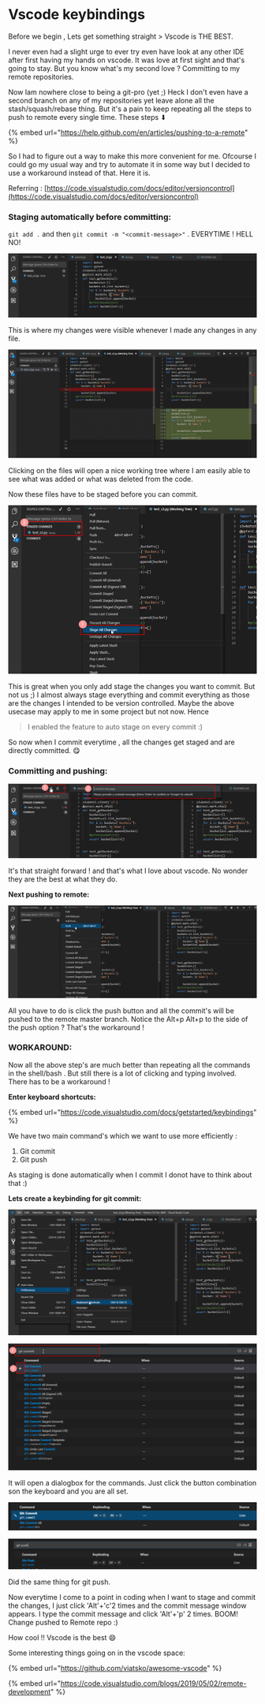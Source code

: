 # Vscode keybindings

Before we begin , Lets get something straight &gt; Vscode is THE BEST. 

I never even had a slight urge to ever try even have look at any other IDE after first having my hands on vscode. It was love at first sight and that's going to stay. But you know what's my second love ? Committing to my remote repositories.  

Now Iam nowhere close to being a git-pro \(yet ;\)  Heck I don't even have a second branch on any of my repositories yet leave alone all the stash/squash/rebase thing. But it's a pain to keep repeating all the steps to push to remote every single time. These steps ⬇ 

{% embed url="https://help.github.com/en/articles/pushing-to-a-remote" %}

So I had to figure out a way to make this more convenient for me. Ofcourse I could go my usual way and try to automate it in some way but I decided to use a workaround instead of that. Here it is.

Referring : [https://code.visualstudio.com/docs/editor/versioncontrol](https://code.visualstudio.com/docs/editor/versioncontrol)

### Staging automatically before committing:

`git add .` and then  `git commit -m "<commit-message>"` . EVERYTIME ! HELL NO! 

![](../../../.gitbook/assets/image%20%2862%29.png)

This is where my changes were visible whenever I made any changes in any file.

![](../../../.gitbook/assets/image%20%287%29.png)

Clicking on the files will open a nice working tree where I am easily able to see what was added or what was deleted from the code.

Now these files have to be staged before you can commit. 

![1. Click stage changes 2. The staged changes will be visible](../../../.gitbook/assets/image%20%2875%29.png)

This is great when you only add stage the changes you want to commit. But not us ;\) I almost always stage everything and commit everything as those are the changes I intended to be version controlled. Maybe the above usecase may apply to me in some project but not now. Hence 

> I enabled the feature to auto stage on every commit :\)

So now when I commit everytime , all the changes get staged and are directly committed. 😋 

### Committing and pushing:

![1. Click the commit button 2.Write the commit message and hit enter](../../../.gitbook/assets/image%20%2837%29.png)

It's that straight forward ! and that's what I love about vscode. No wonder they are the best at what they do. 

**Next pushing to remote:**

![](../../../.gitbook/assets/image%20%2843%29.png)

All you have to do is click the push button and all the commit's will be pushed to the remote master branch. Notice the Alt+p Alt+p to the side of the push option ? That's the workaround !

### WORKAROUND:

Now all the above step's are much better than repeating all the commands in the shell/bash . But still there is a lot of clicking and typing involved. There has to be a    workaround !

**Enter keyboard shortcuts:**

{% embed url="https://code.visualstudio.com/docs/getstarted/keybindings" %}

 We have two main command's which we want to use more efficiently :

1. Git commit
2. Git push

As staging is done automatically when I commit I donot have to think about that :\)

**Lets create a keybinding for git commit:**

![Go To File&amp;gt;Preferences&amp;gt;Keyboard Shortcuts](../../../.gitbook/assets/image%20%2828%29.png)

![1. Type git commit in the filter box 2. Click the add button to assign a key binding](../../../.gitbook/assets/image%20%2812%29.png)

 It will open a dialogbox for the commands. Just click the button combination son the keyboard and you are all set.

![I chose Alt+c two times to commit](../../../.gitbook/assets/image%20%2841%29.png)

![](../../../.gitbook/assets/image%20%2851%29.png)

Did the same thing for git push.

Now everytime I come to a point in coding when I want to stage and commit the changes, I just click 'Alt'+'c'2 times and the commit message window appears. I type the commit message and click 'Alt'+'p' 2 times. BOOM! Change pushed to Remote repo :\)

How cool !! Vscode is the best 😄 

Some interesting things going on in the vscode space:

{% embed url="https://github.com/viatsko/awesome-vscode" %}

{% embed url="https://code.visualstudio.com/blogs/2019/05/02/remote-development" %}









